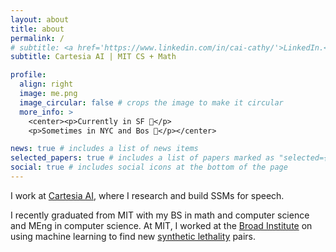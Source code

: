 ```yaml
---
layout: about
title: about
permalink: /
# subtitle: <a href='https://www.linkedin.com/in/cai-cathy/'>LinkedIn.</a> <a href='https://scholar.google.com/citations?user=eM1aI8wAAAAJ&hl=en'>Google Scholar.</a><a href='https://x.com/cathycai26'>Twitter.</a>
subtitle: Cartesia AI | MIT CS + Math 

profile:
  align: right
  image: me.png
  image_circular: false # crops the image to make it circular
  more_info: >
    <center><p>Currently in SF 🌊</p>
    <p>Sometimes in NYC and Bos 🌃</p></center>

news: true # includes a list of news items
selected_papers: true # includes a list of papers marked as "selected={true}"
social: true # includes social icons at the bottom of the page
---
```


  I work at [Cartesia AI](https://cartesia.ai), where I research and build SSMs for speech. 
  
  I recently graduated from MIT with my BS in math and computer science and MEng in computer science. At MIT, I worked at the [Broad Institute](https://www.broadinstitute.org/) on using machine learning to find new [synthetic lethality](https://en.wikipedia.org/wiki/Synthetic_lethality) pairs.
